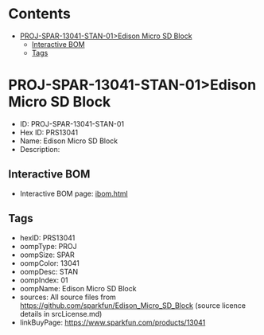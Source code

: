 



Contents
========

* [PROJ-SPAR-13041-STAN-01>Edison Micro SD Block](#proj-spar-13041-stan-01edison-micro-sd-block)
	* [Interactive BOM](#interactive-bom)
	* [Tags](#tags)

# PROJ-SPAR-13041-STAN-01>Edison Micro SD Block

- ID: PROJ-SPAR-13041-STAN-01
- Hex ID: PRS13041
- Name: Edison Micro SD Block
- Description: 

## Interactive BOM

- Interactive BOM page: [ibom.html](kicad/bom/ibom.html)

## Tags

- hexID: PRS13041
- oompType: PROJ
- oompSize: SPAR
- oompColor: 13041
- oompDesc: STAN
- oompIndex: 01
- oompName: Edison Micro SD Block
- sources: All source files from https://github.com/sparkfun/Edison_Micro_SD_Block (source licence details in srcLicense.md)
- linkBuyPage: https://www.sparkfun.com/products/13041
